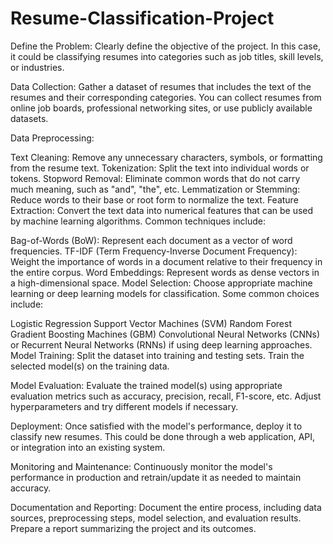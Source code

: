 # Resume-Classification-Project
Define the Problem: Clearly define the objective of the project. In this case, it could be classifying resumes into categories such as job titles, skill levels, or industries.

Data Collection: Gather a dataset of resumes that includes the text of the resumes and their corresponding categories. You can collect resumes from online job boards, professional networking sites, or use publicly available datasets.

Data Preprocessing:

Text Cleaning: Remove any unnecessary characters, symbols, or formatting from the resume text.
Tokenization: Split the text into individual words or tokens.
Stopword Removal: Eliminate common words that do not carry much meaning, such as "and", "the", etc.
Lemmatization or Stemming: Reduce words to their base or root form to normalize the text.
Feature Extraction: Convert the text data into numerical features that can be used by machine learning algorithms. Common techniques include:

Bag-of-Words (BoW): Represent each document as a vector of word frequencies.
TF-IDF (Term Frequency-Inverse Document Frequency): Weight the importance of words in a document relative to their frequency in the entire corpus.
Word Embeddings: Represent words as dense vectors in a high-dimensional space.
Model Selection: Choose appropriate machine learning or deep learning models for classification. Some common choices include:

Logistic Regression
Support Vector Machines (SVM)
Random Forest
Gradient Boosting Machines (GBM)
Convolutional Neural Networks (CNNs) or Recurrent Neural Networks (RNNs) if using deep learning approaches.
Model Training: Split the dataset into training and testing sets. Train the selected model(s) on the training data.

Model Evaluation: Evaluate the trained model(s) using appropriate evaluation metrics such as accuracy, precision, recall, F1-score, etc. Adjust hyperparameters and try different models if necessary.

Deployment: Once satisfied with the model's performance, deploy it to classify new resumes. This could be done through a web application, API, or integration into an existing system.

Monitoring and Maintenance: Continuously monitor the model's performance in production and retrain/update it as needed to maintain accuracy.

Documentation and Reporting: Document the entire process, including data sources, preprocessing steps, model selection, and evaluation results. Prepare a report summarizing the project and its outcomes.
